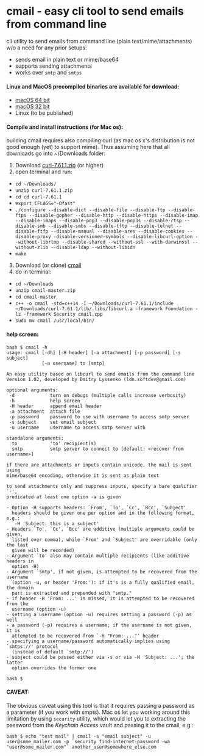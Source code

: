 # cmail - easy cli tool to send emails from command line 

cli utility to send emails from command line (plain text/mime/attachments) w/o a need for any prior setups:
  - sends email in plain text or mime/base64
  - supports sending attachments
  - works over `smtp` and `smtps`


#### Linux and MacOS precompiled binaries are available for download:
- [macOS 64 bit](https://github.com/ldn-softdev/cmail/raw/master/cmail-64.v.1.02)
- [macOS 32 bit](https://github.com/ldn-softdev/cmail/raw/master/cmail-32.v.1.02)
- Linux (to be published)

#### Compile and install instructions (for Mac os):
building cmail requires also compiling curl (as mac os x's distribution is not good enough (yet) to support mime). Thus assuming
here that all downloads go into ~/Downloads folder:
  1. Download [curl-7.61.1.zip](https://curl.haxx.se/download/curl-7.61.1.zip) (or higher)
  2. open terminal and run:

   - `cd ~/Downloads/`
   - `unzip curl-7.61.1.zip`
   - `cd cd curl-7.61.1`
   - `export CFLAGS="-Ofast"`
   - `./configure --disable-dict --disable-file --disable-ftp --disable-ftps --disable-gopher --disable-http --disable-https --disable-imap --disable-imaps --disable-pop3 --disable-pop3s --disable-rtsp --disable-smb --disable-smbs --disable-tftp --disable-telnet --disable-ftfp --disable-manual --disable-ares --disable-cookies --disable-proxy -disable-versioned-symbols --disable-libcurl-option --without-librtmp --disable-shared --without-ssl --with-darwinssl --without-zlib --disable-ldap --without-libidn 
`
   - `make`
  3. Download (or clone) [cmail](https://github.com/ldn-softdev/cmail/archive/master.zip)
  4. do in terminal:
  
   - `cd ~/Downloads`
   - `unzip cmail-master.zip`
   - `cd cmail-master`
   - `c++ -o cmail -std=c++14 -I ~/Downloads/curl-7.61.1/include ~/Downloads/curl-7.61.1/lib/.libs/libcurl.a -framework Foundation -lz -framework Security cmail.cpp
`
   - `sudo mv cmail /usr/local/bin/`


#### help screen:
```
bash $ cmail -h
usage: cmail [-dh] [-H header] [-a attachment] [-p password] [-s subject]
             [-u username] to [smtp]

An easy utility based on libcurl to send emails from the command line
Version 1.02, developed by Dmitry Lyssenko (ldn.softdev@gmail.com)

optional arguments:
 -d             turn on debugs (multiple calls increase verbosity)
 -h             help screen
 -H header      append email header
 -a attachment  attach file
 -p password    password to use with username to access smtp server
 -s subject     set email subject
 -u username    username to access smtp server with

standalone arguments:
  to            'to' recipient(s)
  smtp          smtp server to connect to [default: <recover from username>]

if there are attachments or inputs contain unicode, the mail is sent using
mime/base64 encoding, otherwise it is sent as plain text

to send attachments only and suppress inputs, specify a bare qualifier `-',
predicated at least one option -a is given

- Option -H supports headers: `From', `To', `Cc', `Bcc', `Subject'
  headers should be given one per option and in the following format, e.g.:
   -H 'Subject: this is a subject'
- Headers `To', `Cc', `Bcc' are additive (multiple arguments could be given,
  listed over comma), while `From' and `Subject' are overridable (only the last
  given will be recorded)
- Argument `to' also may contain multiple recipients (like additive headers in
  option -H)
- Argument `smtp', if not given, is attempted to be recovered from the username
  (option -u, or header 'From:'): if it's is a fully qualified email, the domain
  part is extracted and prepended with "smtp."
- if header -H 'From: ...' is missed, it is attempted to be recovered from the
  username (option -u)
- setting a username (option -u) requires setting a password (-p) as well
- a password (-p) requires a username; if the username is not given, it is
  attempted to be recovered from `-H "From: ..."' header
- specifying a username/password automatically implies using `smtps://' protocol
  (instead of default `smtp://')
- subject could be passed either via -s or via -H 'Subject: ...'; the latter
  option overrides the former one

bash $ 
```


#### CAVEAT:
The obvious caveat using this tool is that it requires passing a password as a parameter (if you work with smpts).
Mac os let you working around this limitation by using `security` utility, which would let you to extracting the
password from the *Keychain Access* vault and passing it to the cmail, e.g.:
```
bash $ echo "test mail" | cmail -s "email subject" -u user@some_mailer.com -p `security find-internet-password -wa "user@some_mailer.com"` another_user@somewhere_else.com
```

